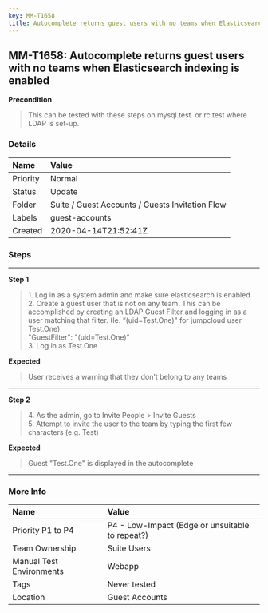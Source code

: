 ```yaml
---
key: MM-T1658
title: Autocomplete returns guest users with no teams when Elasticsearch indexing is enabled
---
```


## MM-T1658: Autocomplete returns guest users with no teams when Elasticsearch indexing is enabled

**Precondition**

> <article>This can be tested with these steps on mysql.test. or rc.test where LDAP is set-up.</article>

### Details

| Name     | Value                                           |
| :------- | :---------------------------------------------- |
| Priority | Normal                                          |
| Status   | Update                                          |
| Folder   | Suite / Guest Accounts / Guests Invitation Flow |
| Labels   | guest-accounts                                  |
| Created  | 2020-04-14T21:52:41Z                            |

### Steps

<hr/>

**Step 1**

> <article><p data-pm-slice="1 1 []">1. Log in as a system admin and make sure elasticsearch is enabled<br>2. Create a guest user that is not on any team. This can be accomplished by creating an LDAP Guest Filter and logging in as a user matching that filter. (Ie. “(uid=Test.One)" for jumpcloud user Test.One)<br>"GuestFilter": "(uid=Test.One)"<br>3. Log in as Test.One</p></article>

**Expected**

> <article>User receives a warning that they don't belong to any teams </article>

<hr/>

**Step 2**

> <article>4. As the admin, go to Invite People &gt; Invite Guests<br>5. Attempt to invite the user to the team by typing the first few characters (e.g. Test)</article>

**Expected**

> <article>Guest "Test.One" is displayed in the autocomplete</article>

<hr/>

### More Info

| Name                     | Value                                           |
| :----------------------- | :---------------------------------------------- |
| Priority P1 to P4        | P4 - Low-Impact (Edge or unsuitable to repeat?) |
| Team Ownership           | Suite Users                                     |
| Manual Test Environments | Webapp                                          |
| Tags                     | Never tested                                    |
| Location                 | Guest Accounts                                  |
